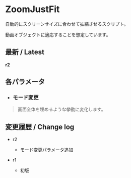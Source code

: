 # ZoomJustFit

自動的にスクリーンサイズに合わせて拡縮させるスクリプト。

動画オブジェクトに適応することを想定しています。

## 最新 / Latest

**r2**

## 各パラメータ

* ### モード変更
> 画面全体を埋めるような挙動に変化します。

## 変更履歴 / Change log

- r2
    - モード変更パラメータ追加

- r1
    - 初版